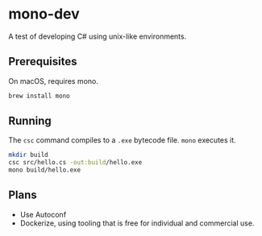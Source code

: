 # mono-dev

A test of developing C# using unix-like environments.

## Prerequisites
On macOS, requires mono.

```bash
brew install mono
```

## Running

The `csc` command compiles to a `.exe` bytecode file. `mono` executes it.

```bash
mkdir build
csc src/hello.cs -out:build/hello.exe
mono build/hello.exe
```

## Plans
* Use Autoconf
* Dockerize, using tooling that is free for individual and commercial use.
